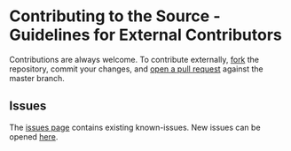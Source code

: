 # Contributing to the Source - Guidelines for External Contributors
Contributions are always welcome. To contribute externally, [fork](https://help.github.com/articles/fork-a-repo/) the repository,
commit your changes, and [open a pull request](https://help.github.com/articles/using-pull-requests/) against the
master branch.

## Issues
The [issues page](https://github.com/dexmac/api-validation-with-nightwatch/issues) contains existing known-issues.
New issues can be opened [here](https://github.com/dexmac/api-validation-with-nightwatch/issues/new).
